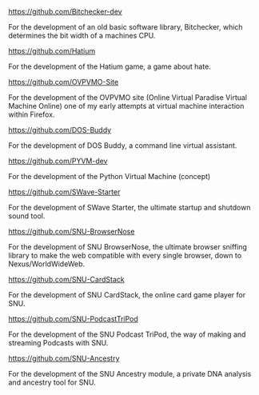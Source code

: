 https://github.com/Bitchecker-dev

For the development of an old basic software library, Bitchecker, which determines the bit width of a machines CPU.

https://github.com/Hatium

For the development of the Hatium game, a game about hate.

https://github.com/OVPVMO-Site

For the development of the OVPVMO site (Online Virtual Paradise Virtual Machine Online) one of my early attempts at virtual machine interaction within Firefox.

https://github.com/DOS-Buddy

For the development of DOS Buddy, a command line virtual assistant.

https://github.com/PYVM-dev

For the development of the Python Virtual Machine (concept)

https://github.com/SWave-Starter

For the development of SWave Starter, the ultimate startup and shutdown sound tool.

https://github.com/SNU-BrowserNose

For the development of SNU BrowserNose, the ultimate browser sniffing library to make the web compatible with every single browser, down to Nexus/WorldWideWeb.

https://github.com/SNU-CardStack

For the development of SNU CardStack, the online card game player for SNU.

https://github.com/SNU-PodcastTriPod

For the development of the SNU Podcast TriPod, the way of making and streaming Podcasts with SNU.

https://github.com/SNU-Ancestry

For the development of the SNU Ancestry module, a private DNA analysis and ancestry tool for SNU.

